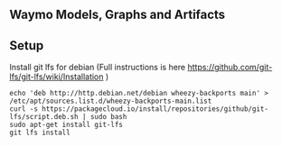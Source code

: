 ## Waymo Models, Graphs and Artifacts 

## Setup

Install git lfs for debian (Full instructions is here https://github.com/git-lfs/git-lfs/wiki/Installation )

```
echo 'deb http://http.debian.net/debian wheezy-backports main' > /etc/apt/sources.list.d/wheezy-backports-main.list
curl -s https://packagecloud.io/install/repositories/github/git-lfs/script.deb.sh | sudo bash
sudo apt-get install git-lfs
git lfs install
```
